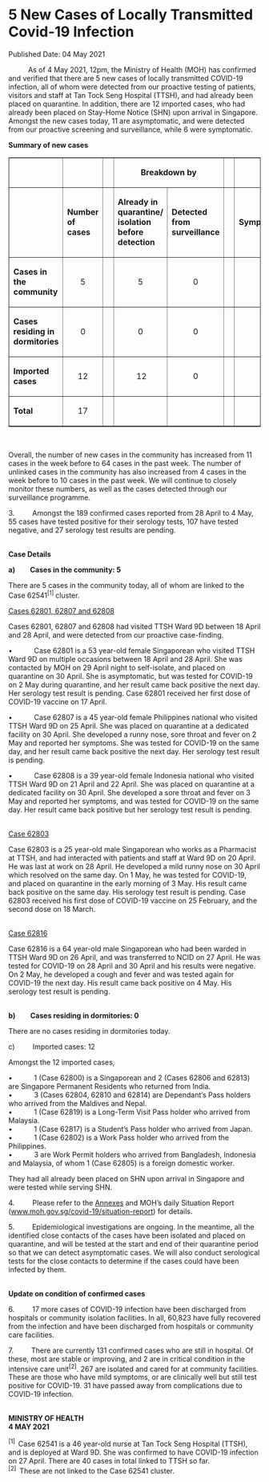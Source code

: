<html>
    <meta http-equiv="Content-Type" content="text/html; charset=utf-8"/>
    <meta charset="utf-8"/>
    <title>5 New Cases of Locally Transmitted Covid-19 Infection</title>
    <body><h1>5 New Cases of Locally Transmitted Covid-19 Infection</h1>
    <p>Published Date: 04 May 2021</p> <p>&nbsp; &nbsp; &nbsp; &nbsp; &nbsp; As of 4 May 2021, 12pm, the Ministry of Health (MOH) has confirmed and verified that there are 5 new cases of locally transmitted COVID-19 infection, all of whom were detected from our proactive testing of patients, visitors and staff at Tan Tock Seng Hospital (TTSH), and had already been placed on quarantine. In addition, there are 12 imported cases, who had already been placed on Stay-Home Notice (SHN) upon arrival in Singapore. Amongst the new cases today, 11 are asymptomatic, and were detected from our proactive screening and surveillance, while 6 were symptomatic.&nbsp;</p><p><strong>Summary of new cases</strong></p><table border="1" cellspacing="0" cellpadding="0" width="453"><tbody><tr><td width="97"><p align="right">&nbsp;</p></td><td width="45"><p>&nbsp;</p></td><td width="12" valign="top"><p>&nbsp;</p></td><td width="144" colspan="2"><p align="center"><strong>Breakdown by</strong></p></td><td width="12" valign="top"><p>&nbsp;</p></td><td width="144" colspan="2"><p align="center"><strong>Breakdown by</strong></p></td></tr><tr><td width="97"><p align="right">&nbsp;</p></td><td width="45"><p><strong>Number of cases</strong></p></td><td width="12" valign="top"><p>&nbsp;</p></td><td width="72"><p><strong>Already in quarantine/ isolation before detection</strong></p></td><td width="72"><p><strong>Detected from surveillance</strong></p></td><td width="12" valign="top"><p>&nbsp;</p></td><td width="72"><p><strong>Symptomatic</strong></p></td><td width="72"><p><strong>Asymptomatic</strong></p></td></tr><tr><td width="97"><p><strong>Cases in the community</strong></p></td><td width="45"><p align="center">5</p></td><td width="12" valign="top"><p align="center">&nbsp;</p></td><td width="72"><p align="center">5</p></td><td width="72"><p align="center">0</p></td><td width="12" valign="top"><p align="center">&nbsp;</p></td><td width="72"><p align="center">4</p></td><td width="72"><p align="center">1</p></td></tr><tr><td width="97"><p><strong>Cases residing in dormitories</strong></p></td><td width="45"><p align="center">0</p></td><td width="12" valign="top"><p align="center">&nbsp;</p></td><td width="72"><p align="center">0</p></td><td width="72"><p align="center">0</p></td><td width="12" valign="top"><p align="center">&nbsp;</p></td><td width="72"><p align="center">0</p></td><td width="72"><p align="center">0</p></td></tr><tr><td width="97"><p><strong>Imported cases</strong></p></td><td width="45"><p align="center">12</p></td><td width="12" valign="top"><br></td><td width="72" style="text-align: center;">&nbsp;12</td><td width="72"><p align="center">0</p></td><td width="12" valign="top"><p align="center">&nbsp;</p></td><td width="72"><p align="center">2</p></td><td width="72"><p align="center">10</p></td></tr><tr><td width="97"><p><strong>Total</strong></p></td><td width="45"><p align="center">17</p></td><td width="12" valign="top"><p align="center">&nbsp;</p></td><td width="72"><p align="center">&nbsp;</p></td><td width="72"><p align="center">&nbsp;</p></td><td width="12" valign="top"><p align="center">&nbsp;</p></td><td width="72"><p align="center">&nbsp;</p></td><td width="72"><p align="center">&nbsp;</p></td></tr></tbody></table><p>&nbsp;</p><p>Overall, the number of new cases in the community has increased from 11 cases in the week before to 64 cases in the past week. The number of unlinked cases in the community has also increased from 4 cases in the week before to 10 cases in the past week. We will continue to closely monitor these numbers, as well as the cases detected through our surveillance programme.</p><p>3.&nbsp;&nbsp;&nbsp;&nbsp;&nbsp;&nbsp;&nbsp;&nbsp; Amongst the 189 confirmed cases reported from 28 April to 4 May, 55 cases have tested positive for their serology tests, 107 have tested negative, and 27 serology test results are pending.<br></p><p><br><strong>Case Details</strong><br></p><p><strong>a)&nbsp;&nbsp;&nbsp;&nbsp;&nbsp;&nbsp;&nbsp;&nbsp; Cases in the community: 5</strong><br></p><p>There are 5 cases in the community today, all of whom are linked to the Case 62541<sup>[1]&nbsp;</sup>cluster.<br></p><p><u>Cases 62801, 62807 and 62808</u><br></p><p>Cases 62801, 62807 and 62808 had visited TTSH Ward 9D between 18 April and 28 April, and were detected from our proactive case-finding.<br></p><p>•&nbsp;&nbsp;&nbsp;&nbsp;&nbsp;&nbsp;&nbsp;&nbsp;&nbsp;&nbsp; Case 62801 is a 53 year-old female Singaporean who visited TTSH Ward 9D on multiple occasions between 18 April and 28 April. She was contacted by MOH on 29 April night to self-isolate, and placed on quarantine on 30 April. She is asymptomatic, but was tested for COVID-19 on 2 May during quarantine, and her result came back positive the next day. Her serology test result is pending. Case 62801 received her first dose of COVID-19 vaccine on 17 April.<br></p><p>•&nbsp;&nbsp;&nbsp;&nbsp;&nbsp;&nbsp;&nbsp;&nbsp;&nbsp;&nbsp; Case 62807 is a 45 year-old female Philippines national who visited TTSH Ward 9D on 25 April. She was placed on quarantine at a dedicated facility on 30 April. She developed a runny nose, sore throat and fever on 2 May and reported her symptoms. She was tested for COVID-19 on the same day, and her result came back positive the next day. Her serology test result is pending.<br></p><p>•&nbsp;&nbsp;&nbsp;&nbsp;&nbsp;&nbsp;&nbsp;&nbsp;&nbsp;&nbsp; Case 62808 is a 39 year-old female Indonesia national who visited TTSH Ward 9D on 21 April and 22 April. She was placed on quarantine at a dedicated facility on 30 April. She developed a sore throat and fever on 3 May and reported her symptoms, and was tested for COVID-19 on the same day. Her result came back positive but her serology test result is pending.<br></p><p><br><u>Case 62803</u><br></p><p>Case 62803 is a 25 year-old male Singaporean who works as a Pharmacist at TTSH, and had interacted with patients and staff at Ward 9D on 20 April. He was last at work on 28 April. He developed a mild runny nose on 30 April which resolved on the same day. On 1 May, he was tested for COVID-19, and placed on quarantine in the early morning of 3 May. His result came back positive on the same day. His serology test result is pending. Case 62803 received his first dose of COVID-19 vaccine on 25 February, and the second dose on 18 March.<br></p><p><br><u>Case 62816</u><br></p><p>Case 62816 is a 64 year-old male Singaporean who had been warded in TTSH Ward 9D on 26 April, and was transferred to NCID on 27 April. He was tested for COVID-19 on 28 April and 30 April and his results were negative. On 2 May, he developed a cough and fever and was tested again for COVID-19 the next day. His result came back positive on 4 May. His serology test result is pending.<br></p><p><br><strong>b)&nbsp;&nbsp;&nbsp;&nbsp;&nbsp;&nbsp;&nbsp;&nbsp; Cases residing in dormitories: 0</strong><br></p><p>There are no cases residing in dormitories today.<br></p><p>c)&nbsp;&nbsp;&nbsp;&nbsp;&nbsp;&nbsp;&nbsp;&nbsp; Imported cases: 12<br></p><p>Amongst the 12 imported cases,<br></p><p>•&nbsp;&nbsp;&nbsp;&nbsp;&nbsp;&nbsp;&nbsp;&nbsp;&nbsp;&nbsp; 1 (Case 62800) is a Singaporean and 2 (Cases 62806 and 62813) are Singapore Permanent Residents who returned from India.<br>•&nbsp;&nbsp;&nbsp;&nbsp;&nbsp;&nbsp;&nbsp;&nbsp;&nbsp;&nbsp; 3 (Cases 62804, 62810 and 62814) are Dependant’s Pass holders who arrived from the Maldives and Nepal.<br>•&nbsp;&nbsp;&nbsp;&nbsp;&nbsp;&nbsp;&nbsp;&nbsp;&nbsp;&nbsp; 1 (Case 62819) is a Long-Term Visit Pass holder who arrived from Malaysia.<br>•&nbsp;&nbsp;&nbsp;&nbsp;&nbsp;&nbsp;&nbsp;&nbsp;&nbsp;&nbsp; 1 (Case 62817) is a Student’s Pass holder who arrived from Japan.<br>•&nbsp;&nbsp;&nbsp;&nbsp;&nbsp;&nbsp;&nbsp;&nbsp;&nbsp;&nbsp; 1 (Case 62802) is a Work Pass holder who arrived from the Philippines.<br>•&nbsp;&nbsp;&nbsp;&nbsp;&nbsp;&nbsp;&nbsp;&nbsp;&nbsp;&nbsp; 3 are Work Permit holders who arrived from Bangladesh, Indonesia and Malaysia, of whom 1 (Case 62805) is a foreign domestic worker.</p><p>They had all already been placed on SHN upon arrival in Singapore and were tested while serving SHN.<br></p><p>4.&nbsp;&nbsp;&nbsp;&nbsp;&nbsp;&nbsp;&nbsp;&nbsp; Please refer to the <a href="/docs/librariesprovider5/pressroom/press-releases/annex-4-may.pdf?sfvrsn=edfdc041_2" title="Annexes">Annexes</a>&nbsp;and MOH’s daily Situation Report (<a href="http://www.moh.gov.sg/covid-19/situation-report" target="_blank" data-saferedirecturl="https://www.google.com/url?q=http://www.moh.gov.sg/covid-19/situation-report&amp;source=gmail&amp;ust=1620230164901000&amp;usg=AFQjCNFlQvG08Q36pSVVM4XKW3j73jJOIA" title="" class="">www.moh.gov.sg/covid-19/<wbr>situation-report</a>) for details.<br></p><p>5.&nbsp;&nbsp;&nbsp;&nbsp;&nbsp;&nbsp;&nbsp;&nbsp; Epidemiological investigations are ongoing. In the meantime, all the identified close contacts of the cases have been isolated and placed on quarantine, and will be tested at the start and end of their quarantine period so that we can detect asymptomatic cases. We will also conduct serological tests for the close contacts to determine if the cases could have been infected by them.<br></p><p><strong><br>Update on condition of confirmed cases</strong><br></p><p>6.&nbsp;&nbsp;&nbsp;&nbsp;&nbsp;&nbsp;&nbsp;&nbsp; 17 more cases of COVID-19 infection have been discharged from hospitals or community isolation facilities. In all, 60,823 have fully recovered from the infection and have been discharged from hospitals or community care facilities.<br></p><p>7.&nbsp;&nbsp;&nbsp;&nbsp;&nbsp;&nbsp;&nbsp;&nbsp; There are currently 131 confirmed cases who are still in hospital. Of these, most are stable or improving, and 2 are in critical condition in the intensive care unit<sup>[2]</sup>. 267 are isolated and cared for at community facilities. These are those who have mild symptoms, or are clinically well but still test positive for COVID-19. 31 have passed away from complications due to COVID-19 infection.<br></p><p><br><strong>MINISTRY OF HEALTH<br>4 MAY 2021</strong></p><p><sup>[1]&nbsp; </sup>Case 62541 is a 46 year-old nurse at Tan Tock Seng Hospital (TTSH), and is deployed at Ward 9D. She was confirmed to have COVID-19 infection on 27 April. There are 40 cases in total linked to TTSH so far.<br><sup>[2]&nbsp; </sup>These are not linked to the Case 62541 cluster.</p></body>
</html>